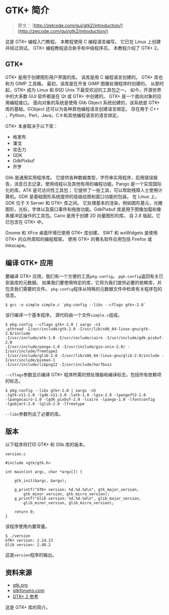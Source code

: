 # GTK+ 简介

> 原文： [http://zetcode.com/gui/gtk2/introduction/](http://zetcode.com/gui/gtk2/introduction/)

这是 GTK+ 编程入门教程。 本教程使用 C 编程语言编写。 它已在 Linux 上创建并经过测试。 GTK+ 编程教程适合新手和中级程序员。 本教程介绍了 GTK+  2。

## GTK+ 

GTK+ 是用于创建图形用户界面的库。 该库是用 C 编程语言创建的。 GTK+ 库也称为 GIMP 工具箱。 最初，该库是在开发 GIMP 图像处理程序时创建的。 从那时起，GTK+ 成为 Linux 和 BSD Unix 下最受欢迎的工具包之一。 如今，开源世界中的大多数 GUI 软件都是在 Qt 或 GTK+ 中创建的。 GTK+ 是一个面向对象的应用编程接口。 面向对象的系统是使用 Glib Object 系统创建的，该系统是 GTK+ 库的基础。GObject 还可以为各种其他编程语言创建语言绑定。 存在用于 C++ ，Python，Perl，Java，C＃和其他编程语言的语言绑定。

GTK+ 本身取决于以下库：

*   格里布
*   潘戈
*   攻击力
*   GDK
*   GdkPixbuf
*   开罗

Glib 是通用实用程序库。 它提供各种数据类型，字符串实用程序，启用错误报告，消息日志记录，使用线程以及其他有用的编程功能。Pango 是一个实现国际化的库。ATK 是可访问性工具包； 它提供了一些工具，可以帮助残障人士使用计算机。GDK 是基础图形系统提供的低级绘图和窗口功能的包装。 在 Linux 上，GDK 位于 X Server 和 GTK+ 库之间。 它处理基本的渲染，例如图形基元，光栅图形，光标，字体以及窗口事件和拖放功能。GdkPixbuf 库是用于图像加载和像素缓冲区操作的工具包。Cario 是用于创建 2D 向量图形的库。 自 2.8 版起，它已包含在 GTK+ 中。

Gnome 和 XFce 桌面环境已使用 GTK+ 库创建。 SWT 和 wxWidgets 是使用 GTK+ 的众所周知的编程框架。 使用 GTK+ 的著名软件应用包括 Firefox 或 Inkscape。

## 编译 GTK+ 应用

要编译 GTK+ 应用，我们有一个方便的工具`pkg-config`。 `pgk-config`返回有关已安装库的元数据。 如果我们要使用特定的库，它将为我们提供必要的依赖库，并包含我们需要的文件。 `pkg-config`程序从特殊的元数据文件中检索有关程序包的信息。

```
$ gcc -o simple simple.c `pkg-config --libs --cflags gtk+-2.0`

```

该行编译一个基本程序。 源代码由一个文件`simple.c`组成。

```
$ pkg-config --cflags gtk+-2.0 | xargs -n3
-pthread -I/usr/include/gtk-2.0 -I/usr/lib/x86_64-linux-gnu/gtk-2.0/include
-I/usr/include/atk-1.0 -I/usr/include/cairo -I/usr/include/gdk-pixbuf-2.0
-I/usr/include/pango-1.0 -I/usr/include/gio-unix-2.0/ -I/usr/include/freetype2
-I/usr/include/glib-2.0 -I/usr/lib/x86_64-linux-gnu/glib-2.0/include -I/usr/include/pixman-1
-I/usr/include/libpng12 -I/usr/include/harfbuzz

```

`--cflags`参数显示编译 GTK+ 程序所需的预处理器和编译标志，包括所有依赖项的标志。

```
$ pkg-config --libs gtk+-2.0 | xargs -n5
-lgtk-x11-2.0 -lgdk-x11-2.0 -latk-1.0 -lgio-2.0 -lpangoft2-1.0
-lpangocairo-1.0 -lgdk_pixbuf-2.0 -lcairo -lpango-1.0 -lfontconfig
-lgobject-2.0 -lglib-2.0 -lfreetype

```

`--libs`参数列出了必要的库。

## 版本

以下程序将打印 GTK+ 和 Glib 库的版本。

`version.c`

```
#include <gtk/gtk.h>

int main(int argc, char *argv[]) {

    gtk_init(&argc, &argv);

    g_printf("GTK+ version: %d.%d.%d\n", gtk_major_version, 
        gtk_minor_version, gtk_micro_version);
    g_printf("Glib version: %d.%d.%d\n", glib_major_version,
        glib_minor_version, glib_micro_version);    

    return 0;
}

```

该程序使用内置常量。

```
$ ./version 
GTK+ version: 2.24.23
Glib version: 2.40.2

```

这是`version`程序的输出。

## 资料来源

*   [gtk.org](http://www.gtk.org)
*   [gtkforums.com](http://www.gtkforums.com)
*   [GTK+  2 参考](https://developer.gnome.org/gtk2/2.24/)

这是 GTK+ 库的简介。